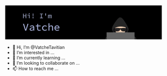 ![MasterHead](https://github.com/VatcheTavitian/VatcheTavitian/blob/main/newbanner.gif)


- 👋 Hi, I’m @VatcheTavitian
- 👀 I’m interested in ...
- 🌱 I’m currently learning ...
- 💞️ I’m looking to collaborate on ...
- 📫 How to reach me ...

<!---
VatcheTavitian/VatcheTavitian is a ✨ special ✨ repository because its `README.md` (this file) appears on your GitHub profile.
You can click the Preview link to take a look at your changes.
--->
